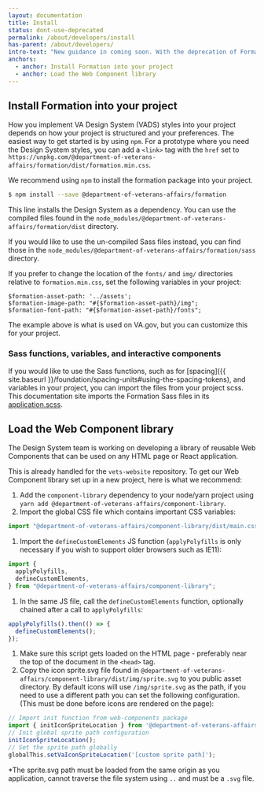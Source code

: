 ```yaml
---
layout: documentation
title: Install
status: dont-use-deprecated
permalink: /about/developers/install
has-parent: /about/developers/
intro-text: "New guidance in coming soon. With the deprecation of Formation and the adoption off CSS Library the design system team is in the process of creating and providing guidance on using CSS Library across different projects."
anchors:
  - anchor: Install Formation into your project
  - anchor: Load the Web Component library
---
```


## Install Formation into your project

How you implement VA Design System (VADS) styles into your project depends on how your project is structured and your preferences. The easiest way to get started is by using `npm`. For a prototype where you need the Design System styles, you can add a `<link>` tag with the `href` set to `https://unpkg.com/@department-of-veterans-affairs/formation/dist/formation.min.css`.

We recommend using `npm` to install the formation package into your project.

```bash
$ npm install --save @department-of-veterans-affairs/formation
```

This line installs the Design System as a dependency. You can use the compiled files found in the `node_modules/@department-of-veterans-affairs/formation/dist` directory.

If you would like to use the un-compiled Sass files instead, you can find those in the `node_modules/@department-of-veterans-affairs/formation/sass` directory.

If you prefer to change the location of the `fonts/` and `img/` directories relative to `formation.min.css`, set the following variables in your project:

```
$formation-asset-path: '../assets';
$formation-image-path: "#{$formation-asset-path}/img";
$formation-font-path: "#{$formation-asset-path}/fonts";
```

The example above is what is used on VA.gov, but you can customize this for your project.

### Sass functions, variables, and interactive components

If you would like to use the Sass functions, such as for [spacing]({{ site.baseurl }}/foundation/spacing-units#using-the-spacing-tokens), and variables in your project, you can import the files from your project scss. This documentation site imports the Formation Sass files in its [application.scss](https://github.com/department-of-veterans-affairs/vets-design-system-documentation/blob/main/src/assets/stylesheets/application.scss#L5).

## Load the Web Component library

The Design System team is working on developing a library of reusable Web Components that can be used on any HTML page or React application.

This is already handled for the `vets-website` repository. To get our Web Component library set up in a new project, here is what we recommend:

1. Add the `component-library` dependency to your node/yarn project using `yarn add @department-of-veterans-affairs/component-library`.
1. Import the global CSS file which contains important CSS variables:
```js
import "@department-of-veterans-affairs/component-library/dist/main.css";
```
1. Import the `defineCustomElements` JS function (`applyPolyfills` is only necessary if you wish to support older browsers such as IE11):
```js
import {
  applyPolyfills,
  defineCustomElements,
} from "@department-of-veterans-affairs/component-library";
```
1. In the same JS file, call the `defineCustomElements` function, optionally chained after a call to `applyPolyfills`:
```js
applyPolyfills().then(() => {
  defineCustomElements();
});
```
1. Make sure this script gets loaded on the HTML page - preferably near the top of the document in the `<head>` tag.
1. Copy the icon sprite.svg file found in `@department-of-veterans-affairs/component-library/dist/img/sprite.svg` to you public asset directory. By default icons will use `/img/sprite.svg` as the path, if you need to use a different path you can set the following configuration.(This must be done before icons are rendered on the page):
```js
// Import init function from web-components package
import { initIconSpriteLocation } from '@department-of-veterans-affairs/web-components';
// Init global sprite path configuration
initIconSpriteLocation();
// Set the sprite path globally
globalThis.setVaIconSpriteLocation('[custom sprite path]');
```
*The sprite.svg path must be loaded from the same origin as you application, cannot traverse the file system using `..` and must be a `.svg` file.
